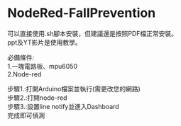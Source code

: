 # NodeRed-FallPrevention

可以直接使用.sh腳本安裝，但建議還是按照PDF檔正常安裝。  
ppt及YT影片是使用教學。  

必備條件:  
1.一塊電路板、mpu6050  
2.Node-red  

步驟1.:打開Arduino檔案並執行(需更改您的網路)  
步驟2.:打開node-red  
步驟3.:設置line notify並進入Dashboard  
完成即可偵測
 
